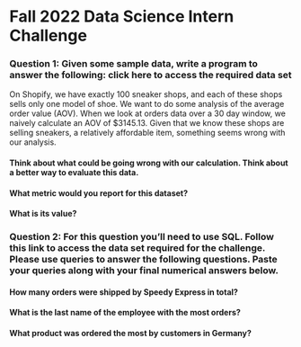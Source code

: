 # Fall 2022 Data Science Intern Challenge

### Question 1: Given some sample data, write a program to answer the following: click here to access the required data set

On Shopify, we have exactly 100 sneaker shops, and each of these shops sells only one model of shoe. We want to do some analysis of the average order value (AOV). When we look at orders data over a 30 day window, we naively calculate an AOV of $3145.13. Given that we know these shops are selling sneakers, a relatively affordable item, something seems wrong with our analysis. 

#### Think about what could be going wrong with our calculation. Think about a better way to evaluate this data. 
#### What metric would you report for this dataset?
#### What is its value?


### Question 2: For this question you’ll need to use SQL. Follow this link to access the data set required for the challenge. Please use queries to answer the following questions. Paste your queries along with your final numerical answers below.

#### How many orders were shipped by Speedy Express in total?
#### What is the last name of the employee with the most orders?
#### What product was ordered the most by customers in Germany?
